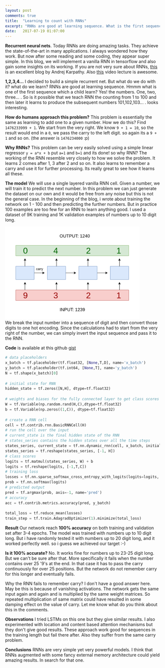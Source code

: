 ```yaml
---
layout: post
comments: true
title:  "Learning to count with RNNs"
excerpt: "RNNs are good at learning sequence. What is the first sequence that we learnt? um ah A B C D.. na 1 2 3 4..."
date:   2017-07-19 01:07:00
---
```


**Recurrent neural nets**. Today RNNs are doing amazing tasks. They achieve the state-of-the-art in many applications. I always wondered how they work. But now after some reading and some coding, they appear super simple. In this blog, we will implement a vanilla RNN in tensorflow and also gain some insights on its working. If you are not very sure about RNNs, [this](http://karpathy.github.io/2015/05/21/rnn-effectiveness/) is an excellent blog by Andrej Karpathy. Also [this](https://www.youtube.com/watch?v=yCC09vCHzF8) video lecture is awesome.

<!--
**What exactly are RNNs?** I strongly recommend reading this great [blog](http://karpathy.github.io/2015/05/21/rnn-effectiveness/) by Andrej Karpathy.
-->

**1,2,3,4...** I decided to build a simple recurrent net. But what do we do with it? what do we learn? RNNs are good at learning sequence. Hmmm what is one of the first sequence which a child learn? Yes! the numbers. One, two, three... . So is it possible that we teach RNN the counting from 1 to 100 and then later it learns to produce the subsequent numbers 101,102,103... . looks interesting.

**How do humans approach this problem?**
This problem is essentially the same as learning to add one to a given number. How we do this? Find `1476233999 + 1`. We start from the very right. We know `9 + 1 = 10`, so the result would end in a `0`, we pass the carry to the left digit. so again its a `9 + 1` and so on. (the answer is `1476234000` :p)

**Why RNNs?** This problem can be very easily solved using a simple linear regressor `y = a*x + b` put `a=1` and `b=1` and its done! so why RNN? The working of the RNN resemble very closely to how we solve the problem. It learns 2 comes after 1, 3 after 2 and so on. It also learns to remember a carry and use it for further processing. Its really great to see how it learns all these.

**The model** We will use a single layered vanilla RNN cell. Given a number, we will train it to predict the next number. In this problem we can just generate the dataset on our own and it would be free from any noise but this is not the general case. In the beginning of the blog, i wrote about training the network on 1 - 100 and then predicting the further numbers. But in practice 100 examples are too few for an RNN to learn anything good. I used a dataset of 9K training and 1K validation examples of numbers up to 10 digit long.
<div class="imgcap">
<img src="/assets/digit-rnn/rnn.png" height="300px">
</div>
We break the input number into a sequence of digit and then convert those digits to one hot encoding. Since the calculations had to start from the very right of the number, we can simply invert the input sequence and pass it to the RNN.

**Code**
is available at this github [gist](https://gist.github.com/gv22ga/e48b6868225b8ff06010a31f93319c18)
```python
# data placeholders
x_batch = tf.placeholder(tf.float32, [None,T,D], name='x_batch')
y_batch = tf.placeholder(tf.int64, [None,T], name='y_batch')
N = tf.shape(x_batch)[0]

# initial state for RNN
hidden_state = tf.zeros([N,H], dtype=tf.float32)

# weights and biases for the fully connected layer to get class scores
W = tf.Variable(np.random.rand(H,C),dtype=tf.float32)
b = tf.Variable(np.zeros((1,C)), dtype=tf.float32)

# create a RNN cell
cell = tf.contrib.rnn.BasicRNNCell(H)
# run the cell over the input
# current_state is the final hidden state of the RNN
# states_series contains the hidden states over all the time steps
states_series, current_state = tf.nn.dynamic_rnn(cell, x_batch, initial_state=hidden_state)
states_series = tf.reshape(states_series, [-1, H])
# class scores
logits = tf.matmul(states_series, W) + b
logits = tf.reshape(logits, [-1,T,C])
# training loss
losses = tf.nn.sparse_softmax_cross_entropy_with_logits(logits=logits, labels=y_batch)
prob = tf.nn.softmax(logits)
# predicted output
pred = tf.argmax(prob, axis=-1, name='pred')
# accuracy
acc = tf.contrib.metrics.accuracy(pred, y_batch)

total_loss = tf.reduce_mean(losses)
train_step = tf.train.AdagradOptimizer(1).minimize(total_loss)
```
**Result** Our network reach **100% accuracy** on both training and validation set after 3-4 epochs. The model was trained with numbers up to 10 digit long. But i have randomly tested it with numbers up to 20 digit long, and it worked perfectly well. so i guess we achieved our target :-)

**Is it 100% accurate?** No. It works fine for numbers up to 23-25 digit long. But we can't be sure after that. More specifically it fails when the number contains over 25 '9's at the end. In that case it has to pass the carry continuously for over 25 positions. But the network do not remember carry for this longer and eventually fails.

Why the RNN fails to remember carry? I don't have a good answer here. May be this is because of vanishing activations. The network gets the same input again and again and is multiplied by the same weight matrices. So repeated multiplication of same matrix could have resulted in some damping effect on the value of carry. Let me know what do you think about this in the comments.

**Observations**
I tried LSTMs on this one but they give similar results. I also experimented with location and content based attention mechanisms but they don't give good results. These approach work good for sequences in the training length but fail there after. Also they suffer from the same carry problem.

**Conclusions**
RNNs are very simple yet very powerful models. I think that RNNs augmented with some fancy external memory architecture could yield amazing results. In search for that one.

